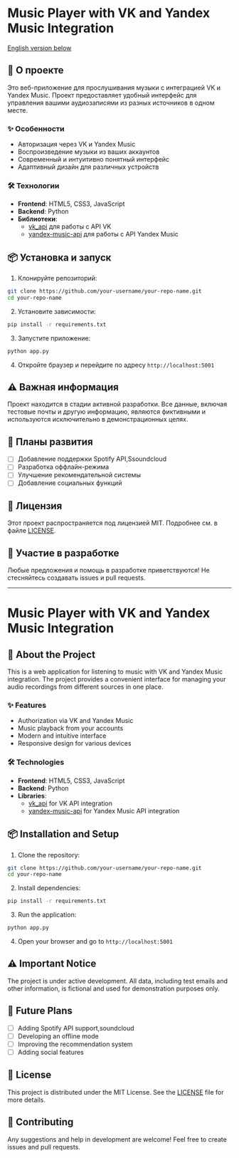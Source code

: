 # Music Player with VK and Yandex Music Integration

[English version below](#english)

## 🎵 О проекте

Это веб-приложение для прослушивания музыки с интеграцией VK и Yandex Music. Проект предоставляет удобный интерфейс для управления вашими аудиозаписями из разных источников в одном месте.

### ✨ Особенности
- Авторизация через VK и Yandex Music
- Воспроизведение музыки из ваших аккаунтов
- Современный и интуитивно понятный интерфейс
- Адаптивный дизайн для различных устройств

### 🛠 Технологии
- **Frontend**: HTML5, CSS3, JavaScript
- **Backend**: Python
- **Библиотеки**: 
  - [vk_api](https://github.com/python273/vk_api) для работы с API VK
  - [yandex-music-api](https://github.com/MarshalX/yandex-music-api) для работы с API Yandex Music

## 📦 Установка и запуск

1. Клонируйте репозиторий:
```bash
git clone https://github.com/your-username/your-repo-name.git
cd your-repo-name
```

2. Установите зависимости:
```bash
pip install -r requirements.txt
```

3. Запустите приложение:
```bash
python app.py
```

4. Откройте браузер и перейдите по адресу `http://localhost:5001`

## ⚠️ Важная информация

Проект находится в стадии активной разработки. Все данные, включая тестовые почты и другую информацию, являются фиктивными и используются исключительно в демонстрационных целях.

## 🔮 Планы развития

- [ ] Добавление поддержки Spotify API,Ssoundcloud
- [ ] Разработка оффлайн-режима
- [ ] Улучшение рекомендательной системы
- [ ] Добавление социальных функций

## 📄 Лицензия

Этот проект распространяется под лицензией MIT. Подробнее см. в файле [LICENSE](LICENSE).

## 🤝 Участие в разработке

Любые предложения и помощь в разработке приветствуются! Не стесняйтесь создавать issues и pull requests.

---

<a id="english"></a>
# Music Player with VK and Yandex Music Integration

## 🎵 About the Project

This is a web application for listening to music with VK and Yandex Music integration. The project provides a convenient interface for managing your audio recordings from different sources in one place.

### ✨ Features
- Authorization via VK and Yandex Music
- Music playback from your accounts
- Modern and intuitive interface
- Responsive design for various devices

### 🛠 Technologies
- **Frontend**: HTML5, CSS3, JavaScript
- **Backend**: Python
- **Libraries**: 
  - [vk_api](https://github.com/python273/vk_api) for VK API integration
  - [yandex-music-api](https://github.com/MarshalX/yandex-music-api) for Yandex Music API integration
## 📦 Installation and Setup

1. Clone the repository:
```bash
git clone https://github.com/your-username/your-repo-name.git
cd your-repo-name
```

2. Install dependencies:
```bash
pip install -r requirements.txt
```

3. Run the application:
```bash
python app.py
```

4. Open your browser and go to `http://localhost:5001`

## ⚠️ Important Notice

The project is under active development. All data, including test emails and other information, is fictional and used for demonstration purposes only.

## 🔮 Future Plans

- [ ] Adding Spotify API support,soundcloud
- [ ] Developing an offline mode
- [ ] Improving the recommendation system
- [ ] Adding social features

## 📄 License

This project is distributed under the MIT License. See the [LICENSE](LICENSE) file for more details.

## 🤝 Contributing

Any suggestions and help in development are welcome! Feel free to create issues and pull requests.
